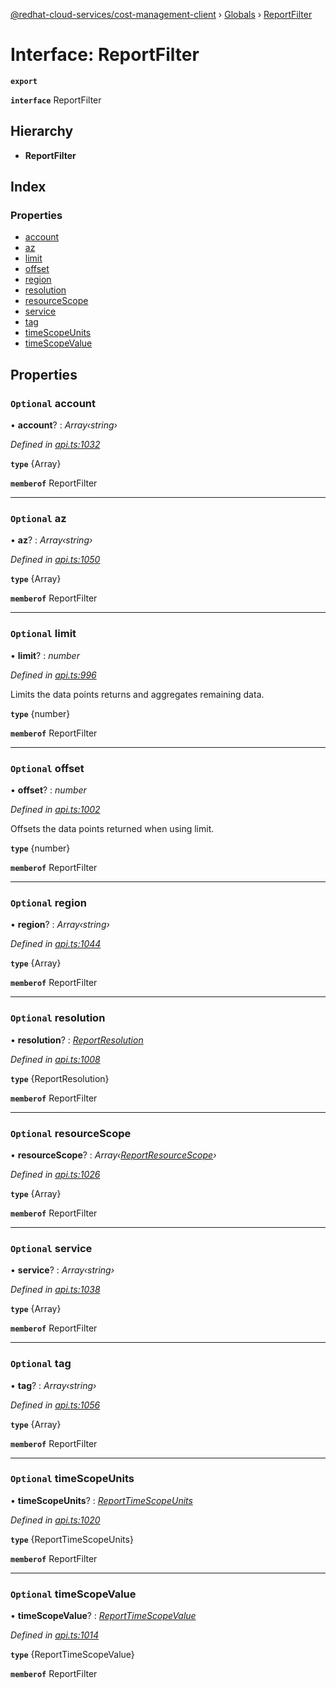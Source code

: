 [@redhat-cloud-services/cost-management-client](../README.md) › [Globals](../globals.md) › [ReportFilter](reportfilter.md)

# Interface: ReportFilter

**`export`** 

**`interface`** ReportFilter

## Hierarchy

* **ReportFilter**

## Index

### Properties

* [account](reportfilter.md#optional-account)
* [az](reportfilter.md#optional-az)
* [limit](reportfilter.md#optional-limit)
* [offset](reportfilter.md#optional-offset)
* [region](reportfilter.md#optional-region)
* [resolution](reportfilter.md#optional-resolution)
* [resourceScope](reportfilter.md#optional-resourcescope)
* [service](reportfilter.md#optional-service)
* [tag](reportfilter.md#optional-tag)
* [timeScopeUnits](reportfilter.md#optional-timescopeunits)
* [timeScopeValue](reportfilter.md#optional-timescopevalue)

## Properties

### `Optional` account

• **account**? : *Array‹string›*

*Defined in [api.ts:1032](https://github.com/RedHatInsights/javascript-clients/blob/master/packages/cost-management/api.ts#L1032)*

**`type`** {Array<string>}

**`memberof`** ReportFilter

___

### `Optional` az

• **az**? : *Array‹string›*

*Defined in [api.ts:1050](https://github.com/RedHatInsights/javascript-clients/blob/master/packages/cost-management/api.ts#L1050)*

**`type`** {Array<string>}

**`memberof`** ReportFilter

___

### `Optional` limit

• **limit**? : *number*

*Defined in [api.ts:996](https://github.com/RedHatInsights/javascript-clients/blob/master/packages/cost-management/api.ts#L996)*

Limits the data points returns and aggregates remaining data.

**`type`** {number}

**`memberof`** ReportFilter

___

### `Optional` offset

• **offset**? : *number*

*Defined in [api.ts:1002](https://github.com/RedHatInsights/javascript-clients/blob/master/packages/cost-management/api.ts#L1002)*

Offsets the data points returned when using limit.

**`type`** {number}

**`memberof`** ReportFilter

___

### `Optional` region

• **region**? : *Array‹string›*

*Defined in [api.ts:1044](https://github.com/RedHatInsights/javascript-clients/blob/master/packages/cost-management/api.ts#L1044)*

**`type`** {Array<string>}

**`memberof`** ReportFilter

___

### `Optional` resolution

• **resolution**? : *[ReportResolution](../enums/reportresolution.md)*

*Defined in [api.ts:1008](https://github.com/RedHatInsights/javascript-clients/blob/master/packages/cost-management/api.ts#L1008)*

**`type`** {ReportResolution}

**`memberof`** ReportFilter

___

### `Optional` resourceScope

• **resourceScope**? : *Array‹[ReportResourceScope](../enums/reportresourcescope.md)›*

*Defined in [api.ts:1026](https://github.com/RedHatInsights/javascript-clients/blob/master/packages/cost-management/api.ts#L1026)*

**`type`** {Array<ReportResourceScope>}

**`memberof`** ReportFilter

___

### `Optional` service

• **service**? : *Array‹string›*

*Defined in [api.ts:1038](https://github.com/RedHatInsights/javascript-clients/blob/master/packages/cost-management/api.ts#L1038)*

**`type`** {Array<string>}

**`memberof`** ReportFilter

___

### `Optional` tag

• **tag**? : *Array‹string›*

*Defined in [api.ts:1056](https://github.com/RedHatInsights/javascript-clients/blob/master/packages/cost-management/api.ts#L1056)*

**`type`** {Array<string>}

**`memberof`** ReportFilter

___

### `Optional` timeScopeUnits

• **timeScopeUnits**? : *[ReportTimeScopeUnits](../enums/reporttimescopeunits.md)*

*Defined in [api.ts:1020](https://github.com/RedHatInsights/javascript-clients/blob/master/packages/cost-management/api.ts#L1020)*

**`type`** {ReportTimeScopeUnits}

**`memberof`** ReportFilter

___

### `Optional` timeScopeValue

• **timeScopeValue**? : *[ReportTimeScopeValue](../enums/reporttimescopevalue.md)*

*Defined in [api.ts:1014](https://github.com/RedHatInsights/javascript-clients/blob/master/packages/cost-management/api.ts#L1014)*

**`type`** {ReportTimeScopeValue}

**`memberof`** ReportFilter
